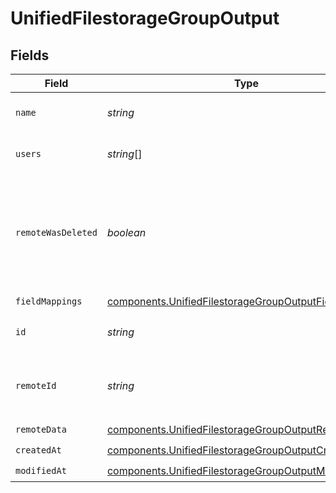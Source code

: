 # UnifiedFilestorageGroupOutput


## Fields

| Field                                                                                                                          | Type                                                                                                                           | Required                                                                                                                       | Description                                                                                                                    |
| ------------------------------------------------------------------------------------------------------------------------------ | ------------------------------------------------------------------------------------------------------------------------------ | ------------------------------------------------------------------------------------------------------------------------------ | ------------------------------------------------------------------------------------------------------------------------------ |
| `name`                                                                                                                         | *string*                                                                                                                       | :heavy_check_mark:                                                                                                             | The name of the group                                                                                                          |
| `users`                                                                                                                        | *string*[]                                                                                                                     | :heavy_check_mark:                                                                                                             | Uuids of users of the group                                                                                                    |
| `remoteWasDeleted`                                                                                                             | *boolean*                                                                                                                      | :heavy_check_mark:                                                                                                             | Indicates whether or not this object has been deleted in the third party platform.                                             |
| `fieldMappings`                                                                                                                | [components.UnifiedFilestorageGroupOutputFieldMappings](../../models/components/unifiedfilestoragegroupoutputfieldmappings.md) | :heavy_check_mark:                                                                                                             | N/A                                                                                                                            |
| `id`                                                                                                                           | *string*                                                                                                                       | :heavy_minus_sign:                                                                                                             | The UUID of the group                                                                                                          |
| `remoteId`                                                                                                                     | *string*                                                                                                                       | :heavy_minus_sign:                                                                                                             | The id of the group in the context of the 3rd Party                                                                            |
| `remoteData`                                                                                                                   | [components.UnifiedFilestorageGroupOutputRemoteData](../../models/components/unifiedfilestoragegroupoutputremotedata.md)       | :heavy_check_mark:                                                                                                             | N/A                                                                                                                            |
| `createdAt`                                                                                                                    | [components.UnifiedFilestorageGroupOutputCreatedAt](../../models/components/unifiedfilestoragegroupoutputcreatedat.md)         | :heavy_check_mark:                                                                                                             | N/A                                                                                                                            |
| `modifiedAt`                                                                                                                   | [components.UnifiedFilestorageGroupOutputModifiedAt](../../models/components/unifiedfilestoragegroupoutputmodifiedat.md)       | :heavy_check_mark:                                                                                                             | N/A                                                                                                                            |